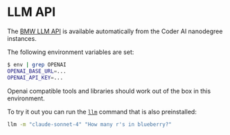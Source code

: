 # LLM API

The [BMW LLM API](https://pages.atc-github.azure.cloud.bmw/Data-Transformation-AI/llm-api/getting_started/introduction/) is available automatically from the Coder AI nanodegree instances.

The following environment variables are set:

```bash
$ env | grep OPENAI
OPENAI_BASE_URL=...
OPENAI_API_KEY=...
```

Openai compatible tools and libraries should work out of the box in this environment.

To try it out you can run the [`llm`](https://llm.datasette.io/en/stable/index.html) command that is also preinstalled:

```bash
llm -m "claude-sonnet-4" "How many r's in blueberry?"
```

